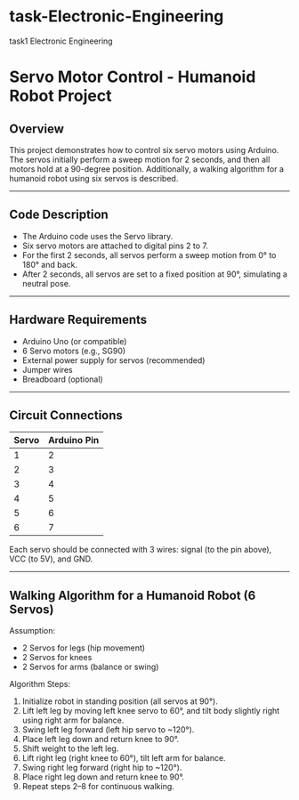 # task-Electronic-Engineering
task1 Electronic Engineering
# Servo Motor Control - Humanoid Robot Project

## Overview

This project demonstrates how to control six servo motors using Arduino. The servos initially perform a sweep motion for 2 seconds, and then all motors hold at a 90-degree position. Additionally, a walking algorithm for a humanoid robot using six servos is described.

---

## Code Description

- The Arduino code uses the Servo library.
- Six servo motors are attached to digital pins 2 to 7.
- For the first 2 seconds, all servos perform a sweep motion from 0° to 180° and back.
- After 2 seconds, all servos are set to a fixed position at 90°, simulating a neutral pose.

---

## Hardware Requirements

- Arduino Uno (or compatible)
- 6 Servo motors (e.g., SG90)
- External power supply for servos (recommended)
- Jumper wires
- Breadboard (optional)

---

## Circuit Connections

| Servo | Arduino Pin |
|-------|--------------|
| 1     | 2            |
| 2     | 3            |
| 3     | 4            |
| 4     | 5            |
| 5     | 6            |
| 6     | 7            |

Each servo should be connected with 3 wires: signal (to the pin above), VCC (to 5V), and GND.

---

## Walking Algorithm for a Humanoid Robot (6 Servos)

Assumption:
- 2 Servos for legs (hip movement)
- 2 Servos for knees
- 2 Servos for arms (balance or swing)

Algorithm Steps:

1. Initialize robot in standing position (all servos at 90°).
2. Lift left leg by moving left knee servo to 60°, and tilt body slightly right using right arm for balance.
3. Swing left leg forward (left hip servo to ~120°).
4. Place left leg down and return knee to 90°.
5. Shift weight to the left leg.
6. Lift right leg (right knee to 60°), tilt left arm for balance.
7. Swing right leg forward (right hip to ~120°).
8. Place right leg down and return knee to 90°.
9. Repeat steps 2–8 for continuous walking.
